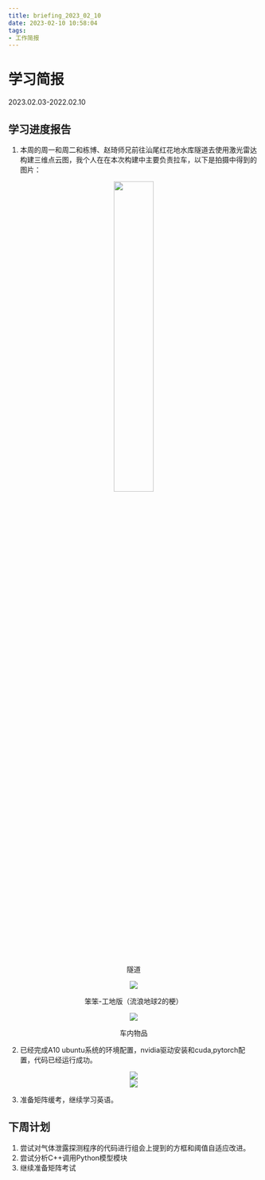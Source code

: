 ```yaml
---
title: briefing_2023_02_10
date: 2023-02-10 10:58:04
tags:
- 工作简报
---
```

# 学习简报
2023.02.03-2022.02.10
<!-- more -->


## 学习进度报告
1. 本周的周一和周二和栋博、赵琦师兄前往汕尾红花地水库隧道去使用激光雷达构建三维点云图，我个人在在本次构建中主要负责拉车，以下是拍摄中得到的图片：
<center>
<img src="隧道.jpg" width="40%" height="40%" >

隧道
</center>
<center>
<img src="笨笨.jpg"  >

笨笨-工地版（流浪地球2的梗）
</center>
<center>
<img src="车内物品.jpg"  >

车内物品
</center>

2. 已经完成A10 ubuntu系统的环境配置，nvidia驱动安装和cuda,pytorch配置，代码已经运行成功。

<center>
<img src="uuu2.jpg"  >
</center>

<center>
<img src="uuu1.jpg"  >
</center>

3. 准备矩阵缓考，继续学习英语。

## 下周计划
1. 尝试对气体泄露探测程序的代码进行组会上提到的方框和阈值自适应改进。
2. 尝试分析C++调用Python模型模块
3. 继续准备矩阵考试

